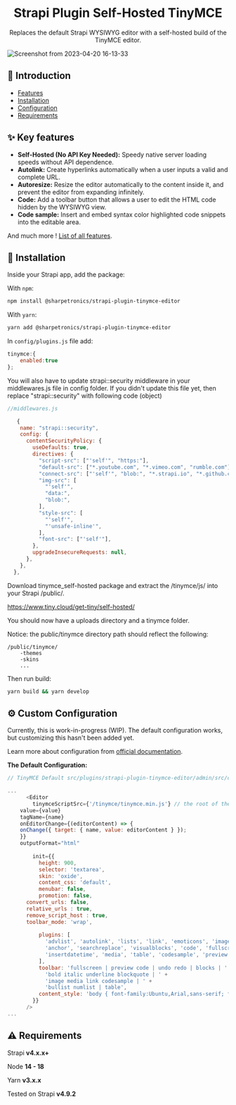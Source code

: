 <h1 align="center">Strapi Plugin Self-Hosted TinyMCE</h1>

<p align="center">Replaces the default Strapi WYSIWYG editor with a self-hosted build of the TinyMCE editor.</p>

![Screenshot from 2023-04-20 16-13-33](https://user-images.githubusercontent.com/18726788/233484744-d77b31c2-b0e3-4f21-9777-eb9b1a61a8f3.png)

## 👋 Introduction

* [Features](#features)
* [Installation](#installation)
* [Configuration](#configuration)
* [Requirements](#requirements)

## <a id="features"></a>✨ Key features

* **Self-Hosted (No API Key Needed):** Speedy native server loading speeds without API dependence.
* **Autolink:** Create hyperlinks automatically when a user inputs a valid and complete URL.
* **Autoresize:** Resize the editor automatically to the content inside it, and prevent the editor from expanding infinitely.
* **Code:** Add a toolbar button that allows a user to edit the HTML code hidden by the WYSIWYG view.
* **Code sample:** Insert and embed syntax color highlighted code snippets into the editable area.


And much more ! [List of all features](https://www.tiny.cloud/tinymce/features/).

## <a id="installation"></a>🔧 Installation

Inside your Strapi app, add the package:

With `npm`:
```bash
npm install @sharpetronics/strapi-plugin-tinymce-editor
```
With `yarn`:
```bash
yarn add @sharpetronics/strapi-plugin-tinymce-editor
```

In `config/plugins.js` file add:
```js
tinymce:{
    enabled:true
};
```

You will also have to update strapi::security middleware in your middlewares.js file in config folder.
If you didn't update this file yet, then replace "strapi::security" with following code (object)
```js
//middlewares.js

   {
    name: "strapi::security",
    config: {
      contentSecurityPolicy: {
        useDefaults: true,  
        directives: {
          "script-src": ["'self'", "https:"],
          "default-src": ["*.youtube.com", "*.vimeo.com", "rumble.com"],
          "connect-src": ["'self'", "blob:", "*.strapi.io", "*.github.com",],
          "img-src": [
            "'self'",
            "data:",
            "blob:",
          ],
          "style-src": [
            "'self'",
            "'unsafe-inline'",
          ],
          "font-src": ["'self'"],
        },
        upgradeInsecureRequests: null,
      },
    },
  },
```

Download tinymce_self-hosted package and extract the /tinymce/js/ into your Strapi /public/.

https://www.tiny.cloud/get-tiny/self-hosted/

You should now have a uploads directory and a tinymce folder. 

Notice: the public/tinymce directory path should reflect the following:

```
/public/tinymce/
	-themes
	-skins
	...
```

Then run build:
```bash
yarn build && yarn develop
```

## <a id="configuration"></a>⚙️ Custom Configuration
Currently, this is work-in-progress (WIP). The default configuration works, but customizing this hasn't been added yet.

Learn more about configuration from [official documentation](https://www.tiny.cloud/docs/tinymce/6/).

**The Default Configuration:**
```js
// TinyMCE Default src/plugins/strapi-plugin-tinymce-editor/admin/src/components/Tinymce/index.js (WIP)

...
      <Editor
        tinymceScriptSrc={'/tinymce/tinymce.min.js'} // the root of the Strapi project from the public directory.
	value={value}
	tagName={name}
	onEditorChange={(editorContent) => {
	onChange({ target: { name, value: editorContent } });
	}}
	outputFormat="html"
	
        init={{
          height: 900,
          selector: 'textarea',
          skin: 'oxide',
          content_css: 'default',
          menubar: false,
          promotion: false,
	  convert_urls: false,
	  relative_urls : true,
	  remove_script_host : true,
	  toolbar_mode: 'wrap',
	  
          plugins: [
            'advlist', 'autolink', 'lists', 'link', 'emoticons', 'image', 'charmap',
            'anchor', 'searchreplace', 'visualblocks', 'code', 'fullscreen',
            'insertdatetime', 'media', 'table', 'codesample', 'preview', 'help', 'wordcount'
          ],
          toolbar: 'fullscreen | preview code | undo redo | blocks | ' +
            'bold italic underline blockquote | ' +
            'image media link codesample | ' +
            'bullist numlist | table',
          content_style: 'body { font-family:Ubuntu,Arial,sans-serif; font-size:14px }'
        }}
      />
...

```

## <a id="requirements"></a>⚠️ Requirements
Strapi **v4.x.x+**

Node **14 - 18**

Yarn **v3.x.x**

Tested on Strapi **v4.9.2**

